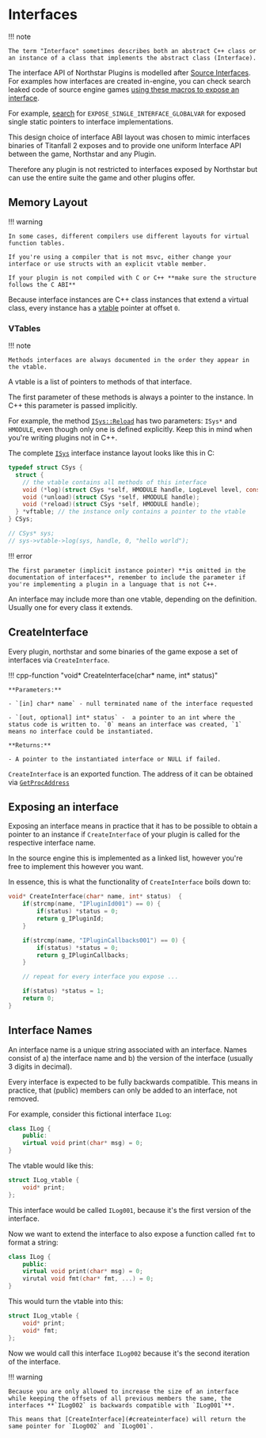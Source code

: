 # Interfaces

!!! note

    The term "Interface" sometimes describes both an abstract C++ class or an instance of a class that implements the abstract class (Interface).

The interface API of Northstar Plugins is modelled after [Source Interfaces](https://developer.valvesoftware.com/wiki/Category:Interfaces). For examples how interfaces are created in-engine, you can check search leaked code of source engine games [using these macros to expose an interface](https://sourcegraph.com/github.com/perilouswithadollarsign/cstrike15_src@f82112a2388b841d72cb62ca48ab1846dfcc11c8/-/blob/public/tier1/interface.h?L86-148).

For example, [search](https://sourcegraph.com/search?q=repo:%5Egithub%5C.com/perilouswithadollarsign/cstrike15_src%24+EXPOSE_SINGLE_INTERFACE_GLOBALVAR+&patternType=keyword&sm=0) for `EXPOSE_SINGLE_INTERFACE_GLOBALVAR` for exposed single static pointers to interface implementations.

This design choice of interface ABI layout was chosen to mimic interfaces binaries of Titanfall 2 exposes and to provide one uniform Interface API between the game, Northstar and any Plugin.

Therefore any plugin is not restricted to interfaces exposed by Northstar but can use the entire suite the game and other plugins offer.

## Memory Layout

!!! warning

    In some cases, different compilers use different layouts for virtual function tables.

    If you're using a compiler that is not msvc, either change your interface or use structs with an explicit vtable member.

    If your plugin is not compiled with C or C++ **make sure the structure follows the C ABI**

Because interface instances are C++ class instances that extend a virtual class, every instance has a [vtable](https://en.wikipedia.org/wiki/Virtual_method_table) pointer at offset `0`.

### VTables

!!! note

    Methods interfaces are always documented in the order they appear in the vtable.

A vtable is a list of pointers to methods of that interface.

The first parameter of these methods is always a pointer to the instance. In C++ this parameter is passed implicitly.

For example, the method [`ISys::Reload`](https://github.com/R2Northstar/NorthstarLauncher/blob/71349f05b69923dbf091d27f8e256bcc3022e859/primedev/plugins/interfaces/sys/ISys.h#L18) has two parameters: `ISys*` and `HMODULE`, even though only one is defined explicitly. Keep this in mind when you're writing plugins not in C++.

The complete [`ISys`](exposed-interfaces/northstar.md#isys) interface instance layout looks like this in C:

```c
typedef struct CSys {
  struct {
    // the vtable contains all methods of this interface
    void (*log)(struct CSys *self, HMODULE handle, LogLevel level, const char *msg);
    void (*unload)(struct CSys *self, HMODULE handle);
    void (*reload)(struct CSys *self, HMODULE handle);
  } *vftable; // the instance only contains a pointer to the vtable
} CSys;

// CSys* sys;
// sys->vtable->log(sys, handle, 0, "hello world");
```

!!! error

    The first parameter (implicit instance pointer) **is omitted in the documentation of interfaces**, remember to include the parameter if you're implementing a plugin in a language that is not C++.

An interface may include more than one vtable, depending on the definition. Usually one for every class it extends.

## CreateInterface

Every plugin, northstar and some binaries of the game expose a set of interfaces via `CreateInterface`.

!!! cpp-function "void* CreateInterface(char* name, int* status)"

    **Parameters:**

    - `[in] char* name` - null terminated name of the interface requested

    - `[out, optional] int* status` -  a pointer to an int where the status code is written to. `0` means an interface was created, `1` means no interface could be instantiated.

    **Returns:**

    - A pointer to the instantiated interface or NULL if failed.

`CreateInterface` is an exported function. The address of it can be obtained via [`GetProcAddress`](https://learn.microsoft.com/en-us/windows/win32/api/libloaderapi/nf-libloaderapi-getprocaddress)

## Exposing an interface

Exposing an interface means in practice that it has to be possible to obtain a pointer to an instance if `CreateInterface` of your plugin is called for the respective interface name.

In the source engine this is implemented as a linked list, however you're free to implement this however you want.

In essence, this is what the functionality of `CreateInterface` boils down to:

```c
void* CreateInterface(char* name, int* status)  {
    if(strcmp(name, "IPluginId001") == 0) {
        if(status) *status = 0;
        return g_IPluginId;
    }

    if(strcmp(name, "IPluginCallbacks001") == 0) {
        if(status) *status = 0;
        return g_IPluginCallbacks;
    }

    // repeat for every interface you expose ...

    if(status) *status = 1;
    return 0;
}
```

## Interface Names

An interface name is a unique string associated with an interface. Names consist of a) the interface name and b) the version of the interface (usually 3 digits in decimal).

Every interface is expected to be fully backwards compatible. This means in practice, that (public) members can only be added to an interface, not removed.

For example, consider this fictional interface `ILog`:

```c++
class ILog {
    public:
    virtual void print(char* msg) = 0;
}
```

The vtable would like this:

```c
struct ILog_vtable {
    void* print;
};
```

This interface would be called `ILog001`, because it's the first version of the interface.

Now we want to extend the interface to also expose a function called `fmt` to format a string:

```c++
class ILog {
    public:
    virtual void print(char* msg) = 0;
    virutal void fmt(char* fmt, ...) = 0;
}
```

This would turn the vtable into this:

```c
struct ILog_vtable {
    void* print;
    void* fmt;
};
```

Now we would call this interface `ILog002` because it's the second iteration of the interface.

!!! warning

    Because you are only allowed to increase the size of an interface while keeping the offsets of all previous members the same, the interfaces **`ILog002` is backwards compatible with `ILog001`**.

    This means that [CreateInterface](#createinterface) will return the same pointer for `ILog002` and `ILog001`.
